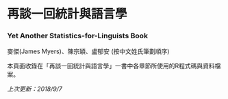 

# 再談一回統計與語言學
<h3>Yet Another Statistics-for-Linguists Book</h3>

麥傑(James Myers)、陳宗穎、盧郁安 (按中文姓氏筆劃順序)

本頁面收錄在「再談一回統計與語言學」一書中各章節所使用的R程式碼與資料檔案。


<i>上次更新：2018/9/7</i>
